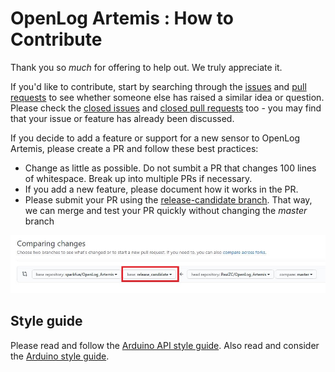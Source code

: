# OpenLog Artemis : How to Contribute

Thank you so *much* for offering to help out. We truly appreciate it.

If you'd like to contribute, start by searching through the [issues](https://github.com/sparkfun/OpenLog_Artemis/issues) and [pull requests](https://github.com/sparkfun/OpenLog_Artemis/pulls) to see whether someone else has raised a similar idea or question. Please check the [closed issues](https://github.com/sparkfun/OpenLog_Artemis/issues?q=is%3Aissue+is%3Aclosed)
and [closed pull requests](https://github.com/sparkfun/OpenLog_Artemis/pulls?q=is%3Apr+is%3Aclosed) too - you may find that your issue or feature has already been discussed.

If you decide to add a feature or support for a new sensor to OpenLog Artemis, please create a PR and follow these best practices:

* Change as little as possible. Do not sumbit a PR that changes 100 lines of whitespace. Break up into multiple PRs if necessary.
* If you add a new feature, please document how it works in the PR.
* Please submit your PR using the [release-candidate branch](https://github.com/sparkfun/OpenLog_Artemis/tree/release_candidate). That way, we can merge and test your PR quickly without changing the _master_ branch

![Contributing.JPG](./img/Contributing.JPG)

## Style guide

Please read and follow the [Arduino API style guide](https://www.arduino.cc/en/Reference/APIStyleGuide). Also read and consider the [Arduino style guide](https://www.arduino.cc/en/Reference/StyleGuide).
